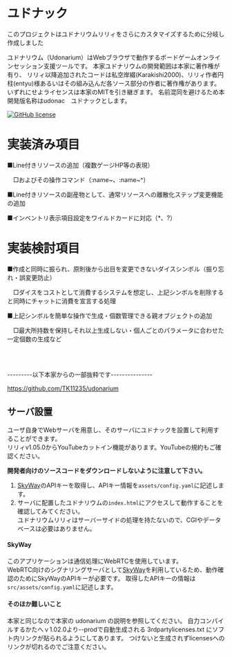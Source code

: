 # ユドナック

このプロジェクトはユドナリウムリリィをさらにカスタマイズするために分岐し作成しました

ユドナリウム（Udonarium）はWebブラウザで動作するボードゲームオンラインセッション支援ツールです。
本家ユドナリウムの開発範囲は本家に著作権が有り、
リリィ以降追加されたコードは私空岸綴(Karakishi2000)、リリィ作者円柱(entyu)様あるいはその組み込んだ各ソース部分の作者に著作権があります。
いずれにせよライセンスは本家のMITを引き継ぎます。
名前混同を避けるため本開発版名称はudonac　ユドナックとします。

[![GitHub license](https://img.shields.io/badge/license-MIT-blue.svg)](https://github.com/TK11235/udonarium/blob/master/LICENSE)

# 実装済み項目
■Line付きリソースの追加（複数ゲージHP等の表現）

　□およびその操作コマンド（:name~、:name~^）

■Line付きリソースの副産物として、通常リソースへの離散化ステップ変更機能の追加

■インベントリ表示項目設定をワイルドカードに対応（*、?）

# 実装検討項目
■作成と同時に振られ、原則後から出目を変更できないダイスシンボル（振り忘れ・誤変更防止）

　□ダイスをコストとして消費するシステムを想定し、上記シンボルを削除すると同時にチャットに消費を宣言する処理

■上記シンボルを簡単な操作で生成・個数管理できる親オブジェクトの追加

　□最大所持数を保持しそれ以上生成しない・個人ごとのパラメータに合わせた一定個数の生成など

<br/><br/>

---------以下本家からの一部抜粋です---------------

https://github.com/TK11235/udonarium

## サーバ設置
ユーザ自身でWebサーバを用意し、そのサーバにユドナックを設置して利用することができます。  
リリィv1.05.0からYouTubeカットイン機能があります。YouTubeの規約もご確認ください。




**開発者向けのソースコードをダウンロードしないように注意して下さい。**
1. [SkyWay](https://webrtc.ecl.ntt.com/)のAPIキーを取得し、APIキー情報を`assets/config.yaml`に記述します。
1. サーバに配置したユドナリウムの`index.html`にアクセスして動作することを確認してみてください。  
ユドナリウムリリィはサーバーサイドの処理を持たないので、CGIやデータベースは必要はありません。

#### SkyWay
このアプリケーションは通信処理にWebRTCを使用しています。  
WebRTC向けのシグナリングサーバとして[SkyWay](https://webrtc.ecl.ntt.com/)を利用しているため、動作確認のためにSkyWayのAPIキーが必要です。
取得したAPIキーの情報は`src/assets/config.yaml`に記述します。

#### そのほか難しいこと
本家と同じなので本家の udonarium の説明を参照してください。
自力コンパイルするかたへｖ1.02.0より--prodで自動生成される 3rdpartylicenses.txt にソフト内リンクが貼られるようにしてあります。
つけないと生成されずlicensesへのリンクが切れるのでご注意ください。



